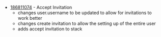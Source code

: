 - [186811074](https://www.pivotaltracker.com/story/show/186811074) - Accept Invitation 
    - changes user.username to be updated to allow for invitations to work better
    - changes create invitation to allow the setting up of the entire user
    - adds accept invitation to stack 

